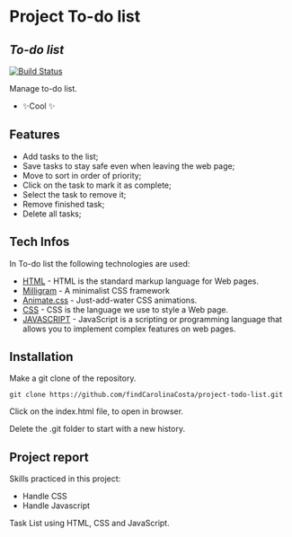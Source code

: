 # Project To-do list
## _To-do list_

[![Build Status](https://travis-ci.org/joemccann/dillinger.svg?branch=master)](https://findcarolinacosta.github.io/project-todo-list/)

Manage to-do list.

- ✨Cool ✨

## Features

- Add tasks to the list;
- Save tasks to stay safe even when leaving the web page;
- Move to sort in order of priority;
- Click on the task to mark it as complete;
- Select the task to remove it;
- Remove finished task;
- Delete all tasks;

## Tech Infos

In To-do list the following technologies are used:

- [HTML](https://www.w3schools.com/html/) - HTML is the standard markup language for Web pages.
- [Milligram](https://milligram.io/) - A minimalist CSS framework
- [Animate.css](https://animate.style/) - Just-add-water CSS animations.
- [CSS](https://www.w3schools.com/css/css_intro.asp) - CSS is the language we use to style a Web page.
- [JAVASCRIPT](https://developer.mozilla.org/en-US/docs/Learn/JavaScript/First_steps/What_is_JavaScript) - JavaScript is a scripting or programming language that allows you to implement complex features on web pages.

## Installation

Make a git clone of the repository.
```
git clone https://github.com/findCarolinaCosta/project-todo-list.git
```

Click on the index.html file, to open in browser.

Delete the .git folder to start with a new history.

## Project report
Skills practiced in this project:
- Handle CSS
- Handle Javascript 
  
Task List using HTML, CSS and JavaScript.
